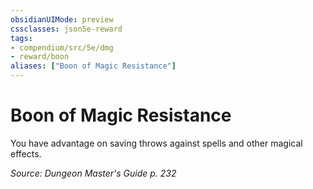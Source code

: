 ```yaml
---
obsidianUIMode: preview
cssclasses: json5e-reward
tags:
- compendium/src/5e/dmg
- reward/boon
aliases: ["Boon of Magic Resistance"]
---
```

# Boon of Magic Resistance

You have advantage on saving throws against spells and other magical effects.

*Source: Dungeon Master's Guide p. 232*